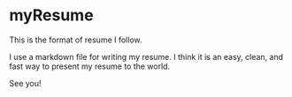 # myResume  

This is the format of resume I follow.

I use a markdown file for writing my resume. I think it is an easy, clean, and fast way to present my resume to the world.  

See you!
